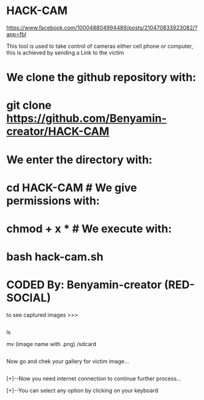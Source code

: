 # HACK-CAM 

https://www.facebook.com/100048804994489/posts/210470833923082/?app=fbl

This tool is used to take control 
of cameras either cell phone 
or computer, this is achieved by 
sending a Link to the victim 

# We clone the github repository with: 

# git clone https://github.com/Benyamin-creator/HACK-CAM 

# We enter the directory with: 

# cd HACK-CAM # We give permissions with: 

# chmod + x * # We execute with: 

# bash hack-cam.sh

# CODED By: Benyamin-creator (RED-SOCIAL)

to see captured images >>>
```
```
ls

mv (image name with .png) /sdcard
```
```
Now go and chek your gallery for victim image...
```
```
[+]--Now you need internet connection to continue further process...

[+]--You can select any option by clicking on your keyboard

